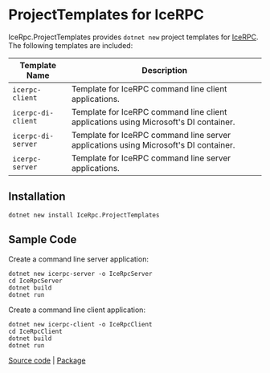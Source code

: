 # ProjectTemplates for IceRPC

IceRpc.ProjectTemplates provides `dotnet new` project templates for [IceRPC][icerpc]. The following templates
are included:

| Template Name      | Description                                                                          |
|--------------------|--------------------------------------------------------------------------------------|
| `icerpc-client`    | Template for IceRPC command line client applications.                                |
| `icerpc-di-client` | Template for IceRPC command line client applications using Microsoft's DI container. |
| `icerpc-di-server` | Template for IceRPC command line server applications using Microsoft's DI container. |
| `icerpc-server`    | Template for IceRPC command line server applications.                                |

## Installation

``` shell
dotnet new install IceRpc.ProjectTemplates
```

## Sample Code

Create a command line server application:

``` shell
dotnet new icerpc-server -o IceRpcServer
cd IceRpcServer
dotnet build
dotnet run
```

Create a command line client application:

``` shell
dotnet new icerpc-client -o IceRpcClient
cd IceRpcClient
dotnet build
dotnet run
```


[Source code][source] | [Package][package]

[icerpc]: https://www.nuget.org/packages/IceRpc
[package]: https://www.nuget.org/packages/IceRpc.ProjectTemplates
[source]: https://github.com/icerpc/icerpc-csharp/tree/main/src/IceRpc.ProjectTemplates
